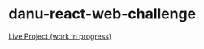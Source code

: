 # danu-react-web-challenge

[Live Project (work in progress)](https://danu-react-web-challenge.vercel.app/)
